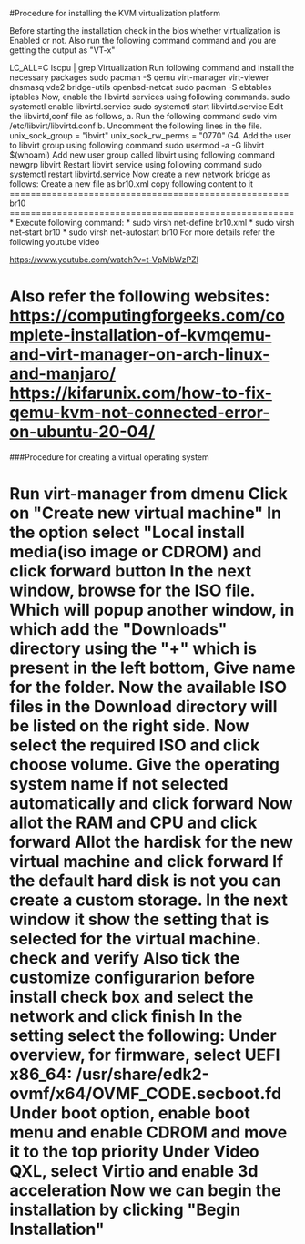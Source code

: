 #Procedure for installing the KVM virtualization platform

Before starting the installation check in the bios whether virtualization is Enabled or not. Also run the following command command and you are getting the output as "VT-x"

LC_ALL=C lscpu | grep Virtualization
Run following command and install the necessary packages
sudo pacman -S qemu virt-manager virt-viewer dnsmasq vde2 bridge-utils openbsd-netcat
sudo pacman -S ebtables iptables
Now, enable the libvirtd services using following commands.
sudo systemctl enable libvirtd.service
sudo systemctl start libvirtd.service
Edit the libvirtd,conf file as follows, a. Run the following command
sudo vim /etc/libvirt/libvirtd.conf b. Uncomment the following lines in the file.
unix_sock_group = "ibvirt"
unix_sock_rw_perms = "0770" G4. Add the user to libvirt group using following command
sudo usermod -a -G libvirt $(whoami)
Add new user group called libvirt using following command
newgrp libvirt
Restart libvirt service using following command
sudo systemctl restart libvirtd.service
Now create a new network bridge as follows:
Create a new file as br10.xml
copy following content to it ===================================================== br10
====================================================== * Execute following command: * sudo virsh net-define br10.xml * sudo virsh net-start br10 * sudo virsh net-autostart br10
For more details refer the following youtube video

https://www.youtube.com/watch?v=t-VpMbWzPZI

Also refer the following websites:
https://computingforgeeks.com/complete-installation-of-kvmqemu-and-virt-manager-on-arch-linux-and-manjaro/
https://kifarunix.com/how-to-fix-qemu-kvm-not-connected-error-on-ubuntu-20-04/
===========================================================================

###Procedure for creating a virtual operating system

Run virt-manager from dmenu
Click on "Create new virtual machine"
In the option select "Local install media(iso image or CDROM) and click forward button
In the next window, browse for the ISO file. Which will popup another window, in which add the "Downloads" directory using the "+" which is present in the left bottom, Give name for the folder. Now the available ISO files in the Download directory will be listed on the right side.
Now select the required ISO and click choose volume.
Give the operating system name if not selected automatically and click forward
Now allot the RAM and CPU and click forward
Allot the hardisk for the new virtual machine and click forward
If the default hard disk is not you can create a custom storage.
In the next window it show the setting that is selected for the virtual machine. check and verify
Also tick the customize configurarion before install check box and select the network and click finish
In the setting select the following:
Under overview, for firmware, select UEFI x86_64: /usr/share/edk2-ovmf/x64/OVMF_CODE.secboot.fd
Under boot option, enable boot menu and enable CDROM and move it to the top priority
Under Video QXL, select Virtio and enable 3d acceleration
Now we can begin the installation by clicking "Begin Installation"
===========================================================================
